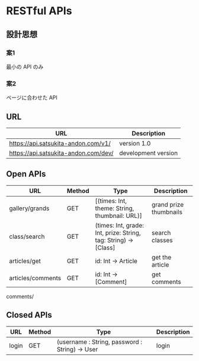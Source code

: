 RESTful APIs
===========

設計思想
--------

### 案1

最小の API のみ

### 案2

ページに合わせた API

URL
---

URL              | Description
---------------- | ----------------
https://api.satsukita-andon.com/v1/ | version 1.0
https://api.satsukita-andon.com/dev/ | development version

Open APIs
---------

URL              | Method           | Type             | Description
---------------- | ---------------- | ---------------- | ----------------
gallery/grands   | GET | [(times: Int, theme: String, thumbnail: URL)] | grand prize thumbnails
class/search     | GET | (times: Int, grade: Int, prize: String, tag: String) -> [Class] | search classes
articles/get     | GET | id: Int -> Article | get the article
articles/comments | GET | id: Int -> [Comment] | get comments
comments/

Closed APIs
-----------

URL              | Method           | Type             | Description
---------------- | ---------------- | ---------------- | ----------------
login            | GET | (username : String, password : String) -> User | login
